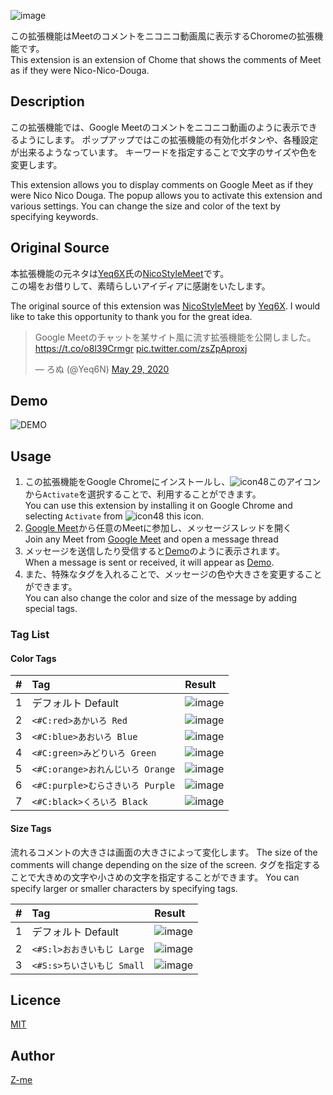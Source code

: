 ![image](https://user-images.githubusercontent.com/5908070/93610776-78b48400-fa08-11ea-9624-1e221b4d87ec.png)

この拡張機能はMeetのコメントをニコニコ動画風に表示するChoromeの拡張機能です。<br>
This extension is an extension of Chome that shows the comments of Meet as if they were Nico-Nico-Douga.

## Description
この拡張機能では、Google Meetのコメントをニコニコ動画のように表示できるようにします。
ポップアップではこの拡張機能の有効化ボタンや、各種設定が出来るようなっています。
キーワードを指定することで文字のサイズや色を変更します。

This extension allows you to display comments on Google Meet as if they were Nico Nico Douga.
The popup allows you to activate this extension and various settings.
You can change the size and color of the text by specifying keywords.


## Original Source
本拡張機能の元ネタは[Yeq6X](https://github.com/Yeq6X)氏の[NicoStyleMeet](https://github.com/Yeq6X/NicoStyleMeet)です。<br>
この場をお借りして、素晴らしいアイディアに感謝をいたします。

The original source of this extension was [NicoStyleMeet](https://github.com/Yeq6X/NicoStyleMeet) by [Yeq6X](https://github.com/Yeq6X).
I would like to take this opportunity to thank you for the great idea.

<blockquote class="twitter-tweet"><p lang="ja" dir="ltr">Google Meetのチャットを某サイト風に流す拡張機能を公開しました。<a href="https://t.co/o8l39Crmgr">https://t.co/o8l39Crmgr</a> <a href="https://t.co/zsZpAproxj">pic.twitter.com/zsZpAproxj</a></p>&mdash; ろぬ (@Yeq6N) <a href="https://twitter.com/Yeq6N/status/1266381095177555969?ref_src=twsrc%5Etfw">May 29, 2020</a></blockquote> <script async src="https://platform.twitter.com/widgets.js" charset="utf-8"></script>

## Demo
![DEMO](https://user-images.githubusercontent.com/5908070/93848402-72fabf00-fce4-11ea-9b5f-9d7daa3a9d06.gif)


## Usage
1. この拡張機能をGoogle Chromeにインストールし、![icon48](https://user-images.githubusercontent.com/5908070/93611855-c382cb80-fa09-11ea-8d3d-7a624a4494bd.png)このアイコンから`Activate`を選択することで、利用することができます。<br>You can use this extension by installing it on Google Chrome and selecting `Activate` from ![icon48](https://user-images.githubusercontent.com/5908070/93611855-c382cb80-fa09-11ea-8d3d-7a624a4494bd.png) this icon.
2. [Google Meet](https://meet.google.com/)から任意のMeetに参加し、メッセージスレッドを開く<br>Join any Meet from [Google Meet](https://meet.google.com/) and open a message thread
3. メッセージを送信したり受信すると[Demo](#Demo)のように表示されます。<br>When a message is sent or received, it will appear as [Demo](#Demo).
4. また、特殊なタグを入れることで、メッセージの色や大きさを変更することができます。<br>You can also change the color and size of the message by adding special tags.

### Tag List
#### Color Tags

| # | Tag | Result |
|:---:|:---|:---|
| 1 | デフォルト Default | ![image](https://user-images.githubusercontent.com/5908070/93615157-ffb82b00-fa0d-11ea-8b49-c5ef07672490.png) |
| 2 | `<#C:red>あかいろ Red` | ![image](https://user-images.githubusercontent.com/5908070/93615173-05157580-fa0e-11ea-9653-77f3822f6b5e.png) |
| 3 | `<#C:blue>あおいろ Blue` | ![image](https://user-images.githubusercontent.com/5908070/93615182-09419300-fa0e-11ea-9c79-1ea8c5b55462.png) |
| 4 | `<#C:green>みどりいろ Green` | ![image](https://user-images.githubusercontent.com/5908070/93615206-0d6db080-fa0e-11ea-93cb-94606a3e6495.png) |
| 5 | `<#C:orange>おれんじいろ Orange` | ![image](https://user-images.githubusercontent.com/5908070/93615219-1199ce00-fa0e-11ea-99c1-fd8dd8cbfc6d.png) |
| 6 | `<#C:purple>むらさきいろ Purple` | ![image](https://user-images.githubusercontent.com/5908070/93615232-165e8200-fa0e-11ea-90b0-a60603921936.png) |
| 7 | `<#C:black>くろいろ Black` | ![image](https://user-images.githubusercontent.com/5908070/93615269-22e2da80-fa0e-11ea-8377-479f1a766419.png) |

#### Size Tags
流れるコメントの大きさは画面の大きさによって変化します。
The size of the comments will change depending on the size of the screen.
タグを指定することで大きめの文字や小さめの文字を指定することができます。
You can specify larger or smaller characters by specifying tags.

| # | Tag | Result |
|:---:|:---|:---|
| 1 | デフォルト Default | ![image](https://user-images.githubusercontent.com/5908070/93661934-cd9edb80-fa96-11ea-9a91-9689a57514e1.png) |
| 2 | `<#S:l>おおきいもじ Large` | ![image](https://user-images.githubusercontent.com/5908070/93661962-0a6ad280-fa97-11ea-9cd4-b1697e6ebc4e.png) |
| 3 | `<#S:s>ちいさいもじ Small` | ![image](https://user-images.githubusercontent.com/5908070/93661943-d8f20700-fa96-11ea-92f8-8a9a5b7d1f23.png) |

## Licence

[MIT](https://github.com/Z-me/Meet4NicoNicoStyleChromeExtension/blob/master/LICENSE)

## Author

[Z-me](https://github.com/Z-me)
